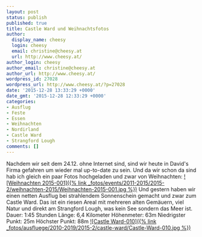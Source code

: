 ```yaml
---
layout: post
status: publish
published: true
title: Castle Ward und Weihnachtsfotos
author:
  display_name: cheesy
  login: cheesy
  email: christine@cheesy.at
  url: http://www.cheesy.at/
author_login: cheesy
author_email: christine@cheesy.at
author_url: http://www.cheesy.at/
wordpress_id: 27028
wordpress_url: http://www.cheesy.at/?p=27028
date: '2015-12-28 13:33:29 +0000'
date_gmt: '2015-12-28 12:33:29 +0000'
categories:
- Ausflug
- Feste
- Essen
- Weihnachten
- Nordirland
- Castle Ward
- Strangford Lough
comments: []
---
```

Nachdem wir seit dem 24.12. ohne Internet sind, sind wir heute in David's Firma gefahren um wieder mal up-to-date zu sein.
Und da wir schon da sind hab ich gleich ein paar Fotos hochgeladen und zwar von Weihnachten:
[![Weihnachten 2015-001]({% link _fotos/events/2011-2015/2015-2/weihnachten-2015/Weihnachten-2015-001.jpg %})](http://www.cheesy.at/fotos/events/2015-2/weihnachten-2015/)
Und gestern haben wir einen netten Ausflug bei strahlendem Sonnenschein gemacht und zwar zum Castle Ward. Das ist ein riesen Areal mit mehreren alten Gemäuern, viel Natur und direkt am Strangford Lough, was kein See sondern das Meer ist.
Dauer: 1:45 Stunden
Länge: 6,4 Kilometer
Höhenmeter: 63m
Niedrigster Punkt: 25m
Höchster Punkt: 88m
[![Castle Ward-010]({% link _fotos/ausfluege/2010-2019/2015-2/castle-ward/Castle-Ward-010.jpg %})](http://www.cheesy.at/fotos/ausfluege/2015-2/castle-ward/)

